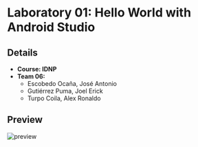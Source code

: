 # Laboratory 01: Hello World with Android Studio

## Details

- **Course: IDNP**
- **Team 06:**
  - Escobedo Ocaña, José Antonio
  - Gutiérrez Puma, Joel Erick
  - Turpo Coila, Alex Ronaldo

## Preview
![preview](https://user-images.githubusercontent.com/64320646/193480186-cb190498-a53f-4646-a1ac-cca0647dd4ee.png)
